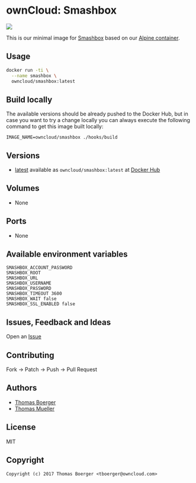 # ownCloud: Smashbox

[![](https://images.microbadger.com/badges/image/owncloud/smashbox.svg)](https://microbadger.com/images/owncloud/smashbox "Get your own image badge on microbadger.com")

This is our minimal image for [Smashbox](https://github.com/owncloud/smashbox) based on our [Alpine container](https://registry.hub.docker.com/u/owncloud/alpine/).


## Usage

```bash
docker run -ti \
  --name smashbox \
  owncloud/smashbox:latest
```


## Build locally

The available versions should be already pushed to the Docker Hub, but in case you want to try a change locally you can always execute the following command to get this image built locally:

```
IMAGE_NAME=owncloud/smashbox ./hooks/build
```


## Versions

* [latest](https://github.com/owncloud-docker/smashbox/tree/master) available as ```owncloud/smashbox:latest``` at [Docker Hub](https://registry.hub.docker.com/u/owncloud/smashbox/)


## Volumes

* None


## Ports

* None


## Available environment variables

```
SMASHBOX_ACCOUNT_PASSWORD
SMASHBOX_ROOT
SMASHBOX_URL
SMASHBOX_USERNAME
SMASHBOX_PASSWORD
SMASHBOX_TIMEOUT 3600
SMASHBOX_WAIT false
SMASHBOX_SSL_ENABLED false
```


## Issues, Feedback and Ideas

Open an [Issue](https://github.com/owncloud-docker/smashbox/issues)


## Contributing

Fork -> Patch -> Push -> Pull Request


## Authors

* [Thomas Boerger](https://github.com/tboerger)
* [Thomas Mueller](https://github.com/DeepDiver1975)


## License

MIT


## Copyright

```
Copyright (c) 2017 Thomas Boerger <tboerger@owncloud.com>
```
